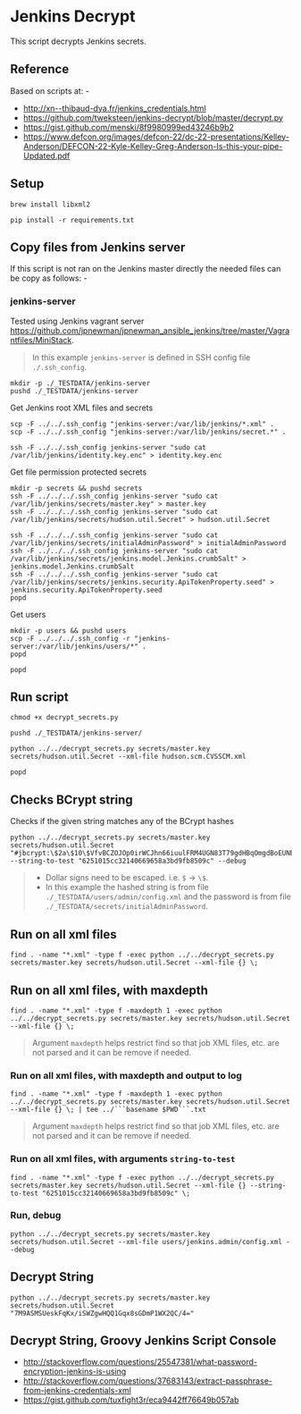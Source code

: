 
# Jenkins Decrypt

This script decrypts Jenkins secrets.

## Reference

Based on scripts at: -

- <http://xn--thibaud-dya.fr/jenkins_credentials.html>
- <https://github.com/tweksteen/jenkins-decrypt/blob/master/decrypt.py>
- <https://gist.github.com/menski/8f9980999ed43246b9b2>
- <https://www.defcon.org/images/defcon-22/dc-22-presentations/Kelley-Anderson/DEFCON-22-Kyle-Kelley-Greg-Anderson-Is-this-your-pipe-Updated.pdf>

## Setup

~~~
brew install libxml2

pip install -r requirements.txt
~~~

## Copy files from Jenkins server

If this script is not ran on the Jenkins master directly the needed files can be copy as follows: -

### jenkins-server

Tested using Jenkins vagrant server <https://github.com/jpnewman/jpnewman_ansible_jenkins/tree/master/Vagrantfiles/MiniStack>.

> In this example ```jenkins-server``` is defined in SSH config file ```./.ssh_config```.

~~~
mkdir -p ./_TESTDATA/jenkins-server
pushd ./_TESTDATA/jenkins-server
~~~

Get Jenkins root XML files and secrets

~~~
scp -F ../../.ssh_config "jenkins-server:/var/lib/jenkins/*.xml" .
scp -F ../../.ssh_config "jenkins-server:/var/lib/jenkins/secret.*" .

ssh -F ../../.ssh_config jenkins-server "sudo cat /var/lib/jenkins/identity.key.enc" > identity.key.enc
~~~

Get file permission protected secrets

~~~
mkdir -p secrets && pushd secrets
ssh -F ../../../.ssh_config jenkins-server "sudo cat /var/lib/jenkins/secrets/master.key" > master.key
ssh -F ../../../.ssh_config jenkins-server "sudo cat /var/lib/jenkins/secrets/hudson.util.Secret" > hudson.util.Secret

ssh -F ../../../.ssh_config jenkins-server "sudo cat /var/lib/jenkins/secrets/initialAdminPassword" > initialAdminPassword
ssh -F ../../../.ssh_config jenkins-server "sudo cat /var/lib/jenkins/secrets/jenkins.model.Jenkins.crumbSalt" > jenkins.model.Jenkins.crumbSalt
ssh -F ../../../.ssh_config jenkins-server "sudo cat /var/lib/jenkins/secrets/jenkins.security.ApiTokenProperty.seed" > jenkins.security.ApiTokenProperty.seed
popd
~~~

Get users

~~~
mkdir -p users && pushd users
scp -F ../../../.ssh_config -r "jenkins-server:/var/lib/jenkins/users/*" .
popd
~~~

~~~
popd
~~~

## Run script

~~~
chmod +x decrypt_secrets.py
~~~

~~~
pushd ./_TESTDATA/jenkins-server/
~~~

~~~
python ../../decrypt_secrets.py secrets/master.key secrets/hudson.util.Secret --xml-file hudson.scm.CVSSCM.xml
~~~

~~~
popd
~~~

## Checks BCrypt string

Checks if the given string matches any of the BCrypt hashes

~~~
python ../../decrypt_secrets.py secrets/master.key secrets/hudson.util.Secret "#jbcrypt:\$2a\$10\$VfvBCZOJOp0irWCJhn66iuulFRM4UGN83T79gdHBqOmgdBoEUNEEe" --string-to-test "6251015cc32140669658a3bd9fb8509c" --debug
~~~
> - Dollar signs need to be escaped. i.e. ```$``` -> ```\$```.
> - In this example the hashed string is from file ```./_TESTDATA/users/admin/config.xml``` and the password is from file ```./_TESTDATA/secrets/initialAdminPassword```.

## Run on all xml files

~~~
find . -name "*.xml" -type f -exec python ../../decrypt_secrets.py secrets/master.key secrets/hudson.util.Secret --xml-file {} \;
~~~

## Run on all xml files, with maxdepth

~~~
find . -name "*.xml" -type f -maxdepth 1 -exec python ../../decrypt_secrets.py secrets/master.key secrets/hudson.util.Secret --xml-file {} \;
~~~

> Argument ```maxdepth``` helps restrict find so that job XML files, etc. are not parsed and it can be remove if needed.

### Run on all xml files, with maxdepth and output to log

~~~
find . -name "*.xml" -type f -maxdepth 1 -exec python ../../decrypt_secrets.py secrets/master.key secrets/hudson.util.Secret --xml-file {} \; | tee ../```basename $PWD```.txt
~~~

> Argument ```maxdepth``` helps restrict find so that job XML files, etc. are not parsed and it can be remove if needed.

### Run on all xml files, with arguments ```string-to-test```

~~~
find . -name "*.xml" -type f -exec python ../../decrypt_secrets.py secrets/master.key secrets/hudson.util.Secret --xml-file {} --string-to-test "6251015cc32140669658a3bd9fb8509c" \;
~~~

### Run, debug

~~~
python ../../decrypt_secrets.py secrets/master.key secrets/hudson.util.Secret --xml-file users/jenkins.admin/config.xml --debug
~~~

## Decrypt String

~~~
python ../../decrypt_secrets.py secrets/master.key secrets/hudson.util.Secret "7M9ASMSUeskFqKx/iSWZgwHQQ1Gqx8sGDmP1WX2QC/4="
~~~

## Decrypt String, Groovy Jenkins Script Console

- <http://stackoverflow.com/questions/25547381/what-password-encryption-jenkins-is-using>
- <http://stackoverflow.com/questions/37683143/extract-passphrase-from-jenkins-credentials-xml>
- <https://gist.github.com/tuxfight3r/eca9442ff76649b057ab>
